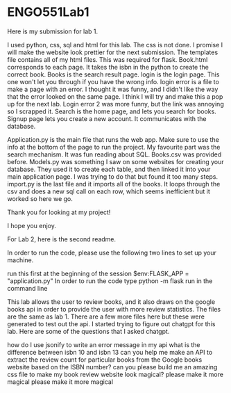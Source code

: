 # ENGO551Lab1
Here is my submission for lab 1.

I used python, css, sql and html for this lab. The css is not done. I promise I will make the website look prettier for the next submission. The templates file contains all of my html files. This was required for flask. Book.html corresponds to each page. It takes the isbn in the python to create the correct book. Books is the search result page. login is the login page. This one won't let you through if you have the wrong info. login error is a file to make a page with an error. I thought it was funny, and I didn't like the way that the error looked on the same page. I think I will try and make this a pop up for the next lab. Login error 2 was more funny, but the link was annoying so I scrapped it. Search is the home page, and lets you search for books. Signup page lets you create a new account. It communicates with the database.

Application.py is the main file that runs the web app. Make sure to use the info at the bottom of the page to run the project. My favourite part was the search mechanism. It was fun reading about SQL. Books.csv was provided before. Models.py was something I saw on some websites for creating your database. They used it to create each table, and then linked it into your main application page. I was trying to do that but found it too many steps. import.py is the last file and it imports all of the books. It loops through the csv and does a new sql call on each row, which seems inefficient but it worked so here we go.

Thank you for looking at my project! 

I hope you enjoy.


For Lab 2, here is the second readme. 

In order to run the code, please use the following two lines to set up your machine. 

run this first at the beginning of the session  $env:FLASK_APP = "application.py"
In order to run the code type python -m flask run in the command line

This lab allows the user to review books, and it also draws on the google books api in order to provide the user with more review statistics. The files are the same as lab 1. There are a few more files here but these were generated to test out the api. 
I started trying to figure out chatgpt for this lab. Here are some of the questions that I asked chatgpt.

how do I use jsonify to write an error message in my api
what is the difference between isbn 10 and isbn 13
can you help me make an API to extract the review count for particular books from the Google books website based on the ISBN number?
can you please build me an amazing css file to make my book review website look magical?
please make it more magical
please make it more magical
